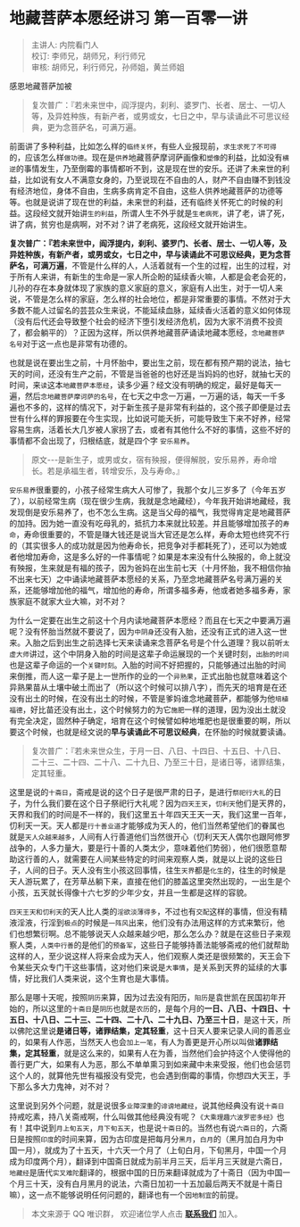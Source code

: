 # 地藏菩萨本愿经讲习 第一百零一讲

> 主讲人: 内院看门人 <br />
> 校订: 李师兄，胡师兄，利行师兄 <br />
> 审核: 胡师兄，利行师兄，孙师姐，黄兰师姐 <br />

感恩地藏菩萨加被

> 复次普广：『若未来世中，阎浮提内，刹利、婆罗门、长者、居士、一切人等，及异姓种族，有新产者，或男或女，七日之中，早与读诵此不可思议经典，更为念菩萨名，可满万遍。

前面讲了多种利益，比如怎么样的`临终关怀`，有些人业报现前，`求生求死了不可得`的，应该怎么样`做功德`。现在是`供养`地藏菩萨摩诃萨画像和`塑像`的利益，比如没有`横逆`的事情发生，乃至倒霉的事情都听不到，这是现在世的安乐。还讲了未来世的利益，比如说有女人不满意女身的，乃至说现在不自由的人，财产不自由赚不到钱没有经济地位，身体不自由，生病多病肯定不自由，这些人供养地藏菩萨的功德等等。也就是说讲了现在世的利益，未来世的利益，还有临终关怀死亡的时候的利益。这段经文就开始讲`生的利益`，所谓人生不外乎就是`生老病死`，讲了老，讲了死，讲了病，贫穷也是病啊，对不对？讲了老病死，这段经文就开始讲生。

**复次普广：『若未来世中，阎浮提内，刹利、婆罗门、长者、居士、一切人等，及异姓种族，有新产者，或男或女，七日之中，早与读诵此不可思议经典，更为念菩萨名，可满万遍**，不管是什么样的人，人活着就有一个生的过程，出生的过程，对于所有人来讲，有新生的生命是一家人所企盼的延续香火嘛，人都是会老会死的，儿孙的存在本身就体现了家族的意义家庭的意义，家庭有人出生，对于一切人来说，不管是怎么样的家庭，怎么样的社会地位，都是非常重要的事情。不然对于大多数不能人过留名的芸芸众生来说，不能延续血脉，延续香火活着的意义如何体现（没有后代还会导致整个社会的经济下堕引发经济危机，因为大家不消费不投资了，都会躺平的）？正因为这样，所以供养地藏菩萨诵读地藏本愿经，`念地藏菩萨名号`对于这一点也是非常有功德的。

也就是说在要出生之前，十月怀胎中，要出生之前，现在都有预产期的说法，抽七天的时间，还没有生产之前，不管是当爸爸的也好还是当妈妈的也好，就抽七天的时间，来`读`这本`地藏菩萨本愿经`，读多少遍？经文没有明确的规定，最好是每天一遍，然后`念地藏菩萨摩诃萨的名号`，在七天之中念一万遍，一万遍的话，每天一千多遍也不多的，这样的情况下，对于新生孩子是非常有利益的，这个孩子即便是过去世有什么样的罪报要在今生实现，比如说可能夭折，可能导致生下来不好养，经常容易生病，活着长大几岁被人家拐了去，或者有其他什么不好的事情，这些不好的事情都不会出现了，归根结底，就是四个字 `安乐易养`。

> 原文---是新生子，或男或女，宿有殃报，便得解脱，安乐易养，寿命增长。若是承福生者，转增安乐，及与寿命。』

`安乐易养`很重要的，小孩子经常生病大人可惨了，我那个女儿三岁多了（今年五岁了），以前经常生病（现在很少生病，我就是念地藏经），今年我开始讲地藏经，我发现倒是安乐易养了，也不怎么生病。这是当父母的福气，我觉得肯定是地藏菩萨的加持。因为她一直没有吃母乳的，抵抗力本来就比较差。并且能够增加孩子的`寿命`，寿命很重要的，不管是赚大钱还是说当大官还是怎么样，寿命太短也终究不行的（其实很多人的成功就是因为他寿命长，把竞争对手都耗死了），还可以为她或者他增加寿命，这是多么好的一件事情呢？如果是本来没有什么殃报的，命上就没有殃报，生来就是有福的孩子，因为爸妈在出生前七天（十月怀胎，我不相信你抽不出来七天）之中诵读地藏菩萨本愿经的关系，乃至念地藏菩萨名号满万遍的关系，还能够增加他的福气，增加他的寿命，所谓多福多寿，他或者她多福多寿，家族家庭不就家大业大嘛，对不对？

为什么一定要在出生之前这十个月内读地藏菩萨本愿经？而且在七天之中要满万遍呢？没有怀胎当然就不要说了，因为`中阴身`还没有入胎，还没有正式的进入这一世来。入胎之后到出生之前选择七天来读诵来念菩萨名号是个什么道理？我以前听`太虚大师`讲过，这个中阴身入胎的时间是这辈子命运展现的一个关键时刻，`出胎的时间`也是这辈子命运的一个`关键时刻`。入胎的时间不好把握的，只能够通过出胎的时间来倒推，而人这一辈子是上一世所作的业的一个`异熟果`，正式出胎也就意味着这个异熟果苗从土壤中破土而出了（所以这个时候可以排八字），而先天的培育是在还没有出土的时候，在没有出土的时候，不管是爹妈谁念地藏菩萨，都能够为他`培植福德`，好比苗还没有出土，这个时候努力的为它`施肥`一样的道理，因为没出土就没有完全决定，固然种子确定，培育在这个时候譬如种地堆肥也是很重要的啊，所以要这个时候，也就是经文说的**早与读诵此不可思议经典**，在怀胎的时候就要读诵。

> 复次普广：『若未来世众生，于月一日、八日、十四日、十五日、十八日、二十三、二十四、二十八、二十九日、乃至三十日，是诸日等，诸罪结集，定其轻重。

这里是说的`十斋日`，斋戒是说的这个日子是很严肃的日子，是进行`祭祀行大礼`的日子，为什么我们要在这个日子祭祀行大礼呢？因为`四天王天`，`忉利天`他们是天界的，天界和我们的时间是不一样的，我们这里五十年四天王天一天，我们这里一百年，忉利天一天。天人都是`行十善业道`才能够成为天人的，他们当然希望他们的眷属也就是`天人众越来越多`，人间有人行善道他们当然很开心（忉利天天人偶尔也跟阿修罗战争的，人多力量大，要是行十善的人类太少，意味着他们势弱），他们很愿意帮助这行善的人，就需要在人间某些特定的时间来观察人类，就是以上说的这些日子，人间的日子。天人没有生小孩这回事情，往生`天界`都是`化生`的，往生的时候是天人游玩累了，在芳草丛躺下来，直接在他们的膝盖这里突然出现的，一出生是个小孩，五天就长得像十六七岁的少年少女，并且一生都是这样的容貌。

`四天王天和忉利天`的天人比人类的`淫欲淡薄得多`，不过也有`交配`这样的事情，但没有精液淫液，行淫到`极点`的时候是`一阵风`出来，他们没有办法用这样的方式来繁衍，他们也想繁衍啊。总不能够说天人众越来越少吧，那么怎么办？就是在这些日子来观察人类，`人类中行善`的是他们的`预备军`，这些日子能够持善法能够斋戒的他们就帮助这样的人，至少说这样人将来会成为天人，他们观察人类还是很频繁的，天王会下令某些天众专门干这些事情，这对他们来说是`大事情`，是关系到天界的延续的大事情，好比我们人类来说，这个生育也是大事情。

那么是哪十天呢，按照`阴历`来算，因为过去没有阳历，`阳历`是袁世凯在民国初年开始的，所以这里的`十斋日`是`阴历`也就是`农历`的，是每个月的**一日、八日、十四日、十五日、十八日、二十三、二十四、二十八、二十九日、乃至三十日**，是这十天，所以佛陀这里说**是诸日等，诸罪结集，定其轻重**，这十日天人要来记录人间的善恶业的，如果有人作恶，当然天人也会`加上一笔`，有人为善更是开心所以叫做**诸罪结集，定其轻重**，就是这么来的，如果有人在为善，当然他们会护持这个人使得他的善行更广大，如果有人为恶，那么不单单熏习到如来藏中未来受报，他们也会惩罚这个人的，就算他先世有福报没有受完，也会遇到倒霉的事情，你想四大天王，手下那么多大力鬼神，对不对？

这里说到另外个问题，就是说很多`业障深重`的`诽谤地藏经`，说其他经典没有说`十斋日`持戒吃素，持八关斋戒啊，什么叫做其他经典没有呢？`《大乘理趣六波罗密多经》`也有！其中说到`月上旬五天`，`月下旬五天`，也是说`十斋日`的。当然也有说`六斋日`的，六斋日是按照`印度`的时间来算，因为古印度是把每月分`黑月`，`白月`的（黑月加白月为中国一月），就成为了十五天，十六天一个月了（上旬白月，下旬黑月，中国一个月成为印度两个月），翻译到中国斋日就成为前半月三天，后半月三天就是六斋日，`地藏经`是唐代`实叉难陀`翻译的，根据中国的日历来翻译就成为了十斋日（因为中国一个月三十天，没有白月黑月的说法，六斋日加初一十五加最后两天不就是十斋日嘛），这一点不能够说明任何问题的，翻译也有一个`因地制宜`的前提。

> 本文来源于 QQ 唯识群， 欢迎诸位学人点击 **[联系我们](https://mp.weixin.qq.com/s/lZCfWjmLjgNR165Tx4_bCQ)** 加入。

